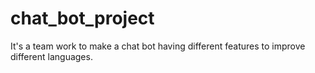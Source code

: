 # chat_bot_project
It's a team work to make a chat bot having different features to improve different languages.
